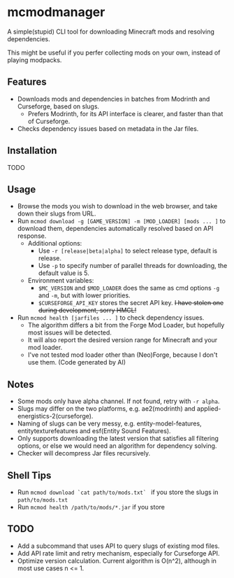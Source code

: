 # mcmodmanager

A simple(stupid) CLI tool for downloading Minecraft mods and resolving dependencies.

This might be useful if you perfer collecting mods on your own, instead of playing modpacks.

## Features

- Downloads mods and dependencies in batches from Modrinth and Curseforge, based on slugs.
  - Prefers Modrinth, for its API interface is clearer, and faster than that of Curseforge.
- Checks dependency issues based on metadata in the Jar files.

## Installation

TODO

## Usage

- Browse the mods you wish to download in the web browser, and take down their slugs from URL.
- Run `mcmod download -g [GAME_VERSION] -m [MOD_LOADER] [mods ... ]` to download them, dependencies automatically resolved based on API response.
  - Additional options:
    - Use `-r [release|beta|alpha]` to select release type, default is release.
    - Use `-p` to specify number of parallel threads for downloading, the default value is 5.
  - Environment variables:
    - `$MC_VERSION` and `$MOD_LOADER` does the same as cmd options `-g` and `-m`, but with lower priorities.
    - `$CURSEFORGE_API_KEY` stores the secret API key. ~~I have stolen one during development, sorry HMCL!~~
- Run `mcmod health [jarfiles ... ]` to check dependency issues.
  - The algorithm differs a bit from the Forge Mod Loader, but hopefully most issues will be detected.
  - It will also report the desired version range for Minecraft and your mod loader.
  - I've not tested mod loader other than (Neo)Forge, because I don't use them. (Code generated by AI)

## Notes
- Some mods only have alpha channel. If not found, retry with `-r alpha`.
- Slugs may differ on the two platforms, e.g. ae2(modrinth) and applied-energistics-2(curseforge).
- Naming of slugs can be very messy, e.g. entity-model-features, entitytexturefeatures and esf(Entity Sound Features).
- Only supports downloading the latest version that satisfies all filtering options, or else we would need an algorithm for dependency solving.
- Checker will decompress Jar files recursively.

## Shell Tips
- Run ``mcmod download `cat path/to/mods.txt` `` if you store the slugs in `path/to/mods.txt`
- Run `mcmod health /path/to/mods/*.jar` if you store 

## TODO
- Add a subcommand that uses API to query slugs of existing mod files.
- Add API rate limit and retry mechanism, especially for Curseforge API.
- Optimize version calculation. Current algorithm is O(n^2), although in most use cases n <= 1.
